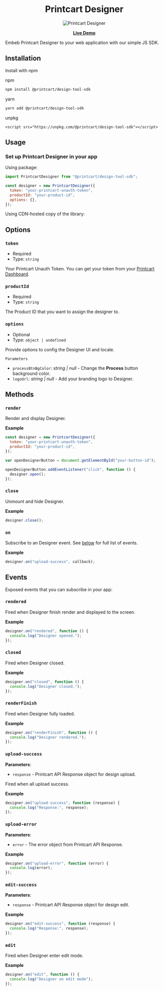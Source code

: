 <div align="center">
<h1>Printcart Designer</h1>
<div align="center" style={{d}}>
  <img src="https://files.printcart.com/default/printcart-designer.gif" alt="Printcart Designer" />
</div>
<p align="center">
  <strong>
    <a href="https://dev01.netbaseteam.com/designtool/">Live Demo</a>
  </strong>
</p>
</div>

Embeb Printcart Designer to your web application with our simple JS SDK.

## Installation

Install with npm

npm

```bash
npm install @printcart/design-tool-sdk
```

yarn

```bash
yarn add @printcart/design-tool-sdk
```

unpkg

```
<script src="https://unpkg.com/@printcart/design-tool-sdk"></script>
```

## Usage

### Set up Printcart Designer in your app

Using package:

```js
import PrintcartDesigner from "@printcart/design-tool-sdk";

const designer = new PrintcartDesigner({
  token: "your-printcart-unauth-token",
  productId: "your-product-id",
  options: {},
});
```

Using CDN-hosted copy of the library:

<script src="https://unpkg.com/@printcart/design-tool-sdk"></script>

<script>
  const designer = new PrintcartDesigner({
    token: "your-printcart-unauth-token",
    productId: "your-product-id",
    options: {},
  });
</script>

## Options

### `token`

- Required
- Type: `string`

Your Printcart Unauth Token. You can get your token from your [Printcart Dashboard](https://dashboard.printcart.com/settings).

### `productId`

- Required
- Type: `string`

The Product ID that you want to assign the designer to.

### `options`

- Optional
- Type: `object | undefined`

Provide options to config the Designer UI and locale.

`Parameters`

- `processBtnBgColor`: _string | null_ - Change the **Process** button background color.
- `logoUrl`: _string | null_ - Add your branding logo to Designer.

## Methods

### `render`

Render and display Designer.

**Example**

```js
const designer = new PrintcartDesigner({
  token: "your-printcart-unauth-token",
  productId: "your-product-id",
});

var openDesignerButton = document.getElementById("your-button-id");

openDesignerButton.addEventListener("click", function () {
  designer.open();
});
```

### `close`

Unmount and hide Designer.

**Example**

```js
designer.close();
```

### `on`

Subscribe to an Designer event. See [below](#events) for full list of events.

**Example**

```js
designer.on("upload-success", callback);
```

## Events

Exposed events that you can subscribe in your app:

### `rendered`

Fired when Designer finish render and displayed to the screen.

**Example**

```js
designer.on("rendered", function () {
  console.log("Designer opened.");
});
```

### `closed`

Fired when Designer closed.

**Example**

```js
designer.on("closed", function () {
  console.log("Designer closed.");
});
```

### `renderFinish`

Fired when Designer fully loaded.

**Example**

```js
designer.on("renderFinish", function () {
  console.log("Designer rendered.");
});
```

### `upload-success`

**Parameters**:

- `response` - Printcart API Response object for design upload.

Fired when all upload success.

**Example**

```js
designer.on("upload-success", function (response) {
  console.log("Response:", response);
});
```

### `upload-error`

**Parameters**:

- `error` - The error object from Printcart API Response.

**Example**

```js
designer.on("upload-error", function (error) {
  console.log(error);
});
```

### `edit-success`

**Parameters**:

- `response` - Printcart API Response object for design edit.

**Example**

```js
designer.on("edit-success", function (response) {
  console.log("Response:", response);
});
```

### `edit`

Fired when Designer enter edit mode.

**Example**

```js
designer.on("edit", function () {
  console.log("Designer on edit mode");
});
```
